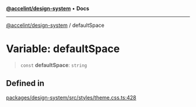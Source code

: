 [**@accelint/design-system**](../README.md) • **Docs**

***

[@accelint/design-system](../README.md) / defaultSpace

# Variable: defaultSpace

> `const` **defaultSpace**: `string`

## Defined in

[packages/design-system/src/styles/theme.css.ts:428](https://github.com/gohypergiant/standard-toolkit/blob/258694cea8ed8bbd956b3cf5da47c2c9debcf127/packages/design-system/src/styles/theme.css.ts#L428)
